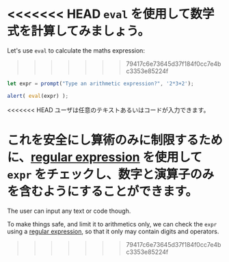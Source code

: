 <<<<<<< HEAD
`eval` を使用して数学式を計算してみましょう。
=======
Let's use `eval` to calculate the maths expression:
>>>>>>> 79417c6e73645d37f184f0cc7e4bc3353e85224f

```js demo run
let expr = prompt("Type an arithmetic expression?", '2*3+2');

alert( eval(expr) );
```

<<<<<<< HEAD
ユーザは任意のテキストあるいはコードが入力できます。

これを安全にし算術のみに制限するために、[regular expression](info:regular-expressions) を使用して `expr` をチェックし、数字と演算子のみを含むようにすることができます。
=======
The user can input any text or code though.

To make things safe, and limit it to arithmetics only, we can check the `expr` using a [regular expression](info:regular-expressions), so that it only may contain digits and operators.
>>>>>>> 79417c6e73645d37f184f0cc7e4bc3353e85224f
